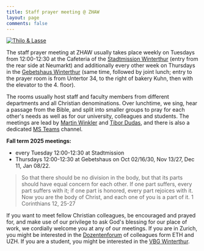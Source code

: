 ```yaml
---
title: Staff prayer meeting @ ZHAW
layout: page
comments: false
---
```


[<img alt="Thilo & Lasse" src="http://stdm.github.io/images/thilo-lasse-rheinfall.jpg"/>](http://stdm.github.io/images/thilo-lasse-rheinfall.jpg)


The staff prayer meeting at ZHAW usually takes place weekly on Tuesdays from 12:00-12:30 at the Cafeteria of the [Stadtmission Winterthur](http://www.stadtmission-winterthur.ch/) (entry from the rear side at Neumarkt) and additionally every other week on Thursdays in the [Gebetshaus Winterthur](https://www.gebetshauswinterthur.ch/kontakt) (same time, followed by joint lunch; entry to the prayer room is from Untertor 34, to the right of bakery Kuhn, then with the elevator to the 4. floor). 

The rooms usually host staff and faculty members from different departments and all Christian denominations. Over lunchtime, we sing, hear a passage from the Bible, and split into smaller groups to pray for each other's needs as well as for our university, colleagues and students. The meetings are lead by [Martin Winkler](https://www.zhaw.ch/en/about-us/person/winl/) and [Tibor Dudas](https://www.zhaw.ch/en/about-us/person/duda/), and there is also a dedicated [MS Teams](https://teams.microsoft.com/l/channel/19%3a29c1fc51c21e450baa2944cdf84edee8%40thread.tacv2/online%2520prayer%2520meeting?groupId=91902fe1-3c0c-4018-b6f0-8920beb9c168&tenantId=5d1a9f9d-201f-4a10-b983-451cf65cbc1e) channel. 

**Fall term 2025 meetings:**

- every Tuesday 12:00-12:30 at Stadtmission
- Thursdays 12:00-12:30 at Gebetshaus on Oct 02/16/30, Nov 13/27, Dec 11, Jan 08/22.

> So that there should be no division in the body, but that its parts should have equal concern for each other. If one part suffers, every part suffers with it; if one part is honored, every part rejoices with it. Now you are the body of Christ, and each one of you is a part of it.
1 Corinthians 12, 25-27

If you want to meet fellow Christian colleagues, be encouraged and prayed for, and make use of our privilege to ask God's blessing for our place of work, we cordially welcome you at any of our meetings. If you are in Zurich, you might be interested in the [Dozentenforum](http://www.dozentenforum.ch/) of colleagues form ETH and UZH. If you are a student, you might be interested in the [VBG Winterthur](http://winti.vbg.net/).